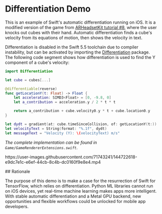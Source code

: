 # Differentiation Demo

This is an example of Swift's automatic differentiation running on iOS. It is a modified version of the game from [ARHeadsetKit tutorial #8](https://github.com/philipturner/ARHeadsetKit#tutorial-series), where the user knocks out cubes with their hand. Automatic differentiation finds a cube's velocity from its equations of motion, then shows the velocity in text.

Differentiation is disabled in the Swift 5.5 toolchain due to compiler instability, but can be activated by importing the [Differentiation](https://github.com/philipturner/Differentiation) package. The following code segment shows how differentiation is used to find the Y component of a cube's velocity:

```swift
import Differentiation

let cube = cubes[...]

@differentiable(reverse)
func getLocationY(t: Float) -> Float {
    let acceleration: SIMD3<Float> = [0, -9.8, 0]
    let a_contribution = acceleration.y / 2 * t * t

    return a_contribution + cube.velocity0.y * t + cube.location0.y
}

let dydt = gradient(at: cube.timeSinceCollision, of: getLocationY(t:))
let velocityText = String(format: "%.1f", dydt)
let messageText = "Velocity (Y): \(velocityText) m/s"
```
_The complete implementation can be found in `Game/GameRendererExtensions.swift`._

<p width="100%">
https://user-images.githubusercontent.com/71743241/144722618-e9dc7e1c-e6ef-44cb-8c4b-dc0160f9e8e4.mp4
</p>
## Rationale

The purpose of this demo is to make a case for the resurrection of Swift for TensorFlow, which relies on differentiation. Python ML libraries cannot run on iOS devices, yet real-time machine learning makes apps more intelligent. With stable automatic differentiation and a Metal GPU backend, new opportunities and flexible workflows could be unlocked for mobile app developers.
